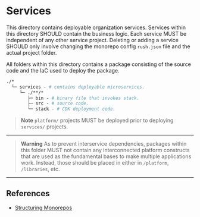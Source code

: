 # Services

This directory contains deployable organization services. Services within this
directory SHOULD contain the business logic. Each service MUST be independent of
any other service project. Deleting or adding a service SHOULD only involve
changing the monorepo config `rush.json` file and the actual project folder.

All folders within this directory contains a package consisting of the source
code and the IaC used to deploy the package.

```graphql
./*
  └─ services - # contains deployable microservices.
     └─ ./**/*
        ├─ bin - # binary file that invokes stack.
        ├─ src - # source code.
        └─ stack - # CDK deployment code.
```

> **Note** `platform/` projects MUST be deployed prior to deploying `services/`
> projects.

---

> **Warning** As to prevent interservice dependencies, packages within this
> folder MUST not contain any interconnected platform constructs that are used
> as the fundamental bases to make multiple applications work. Instead, those
> should be placed in either in `/platform`, `/libraries`, etc.

---

## References

- [Structuring Monorepos](https://danoncoding.com/monorepos-for-microservices-part-2-code-structure-e2bddac3474d)
